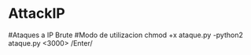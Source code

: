 # AttackIP
#Ataques a IP Brute
#Modo de utilizacion
chmod +x ataque.py
-python2 ataque.py <ip> <port> <3000> /Enter/
